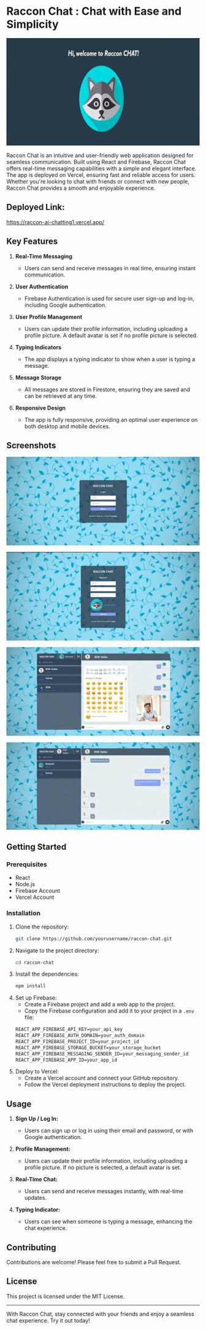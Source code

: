 # Raccon Chat : Chat with Ease and Simplicity
<p align="center">
  <img src="/ss/s7.png" alt="Screenshot" width="650" height="280"/>
</p>
Raccon Chat is an intuitive and user-friendly web application designed for seamless communication. Built using React and Firebase, Raccon Chat offers real-time messaging capabilities with a simple and elegant interface. The app is deployed on Vercel, ensuring fast and reliable access for users. Whether you're looking to chat with friends or connect with new people, Raccon Chat provides a smooth and enjoyable experience.

## Deployed Link:
 https://raccon-ai-chatting1.vercel.app/

## Key Features

1. **Real-Time Messaging**
   - Users can send and receive messages in real time, ensuring instant communication.

2. **User Authentication**
   - Firebase Authentication is used for secure user sign-up and log-in, including Google authentication.

3. **User Profile Management**
   - Users can update their profile information, including uploading a profile picture. A default avatar is set if no profile picture is selected.

4. **Typing Indicators**
   - The app displays a typing indicator to show when a user is typing a message.

5. **Message Storage**
   - All messages are stored in Firestore, ensuring they are saved and can be retrieved at any time.

6. **Responsive Design**
   - The app is fully responsive, providing an optimal user experience on both desktop and mobile devices.

## Screenshots

<p align="center">
  <img src="ss/s6.png" alt="Chat Screenshot 1"/>
</p>
<p align="center">
  <img src="ss/s3.png" alt="Chat Screenshot 2"/>
</p>
<p align="center">
  <img src="ss/s4.png" alt="Chat Screenshot 3"/>
</p>
<p align="center">
  <img src="ss/s5.png" alt="Chat Screenshot 4"/>
</p>

## Getting Started

### Prerequisites
- React
- Node.js
- Firebase Account
- Vercel Account

### Installation

1. Clone the repository:
    ```bash
    git clone https://github.com/yourusername/raccon-chat.git
    ```
2. Navigate to the project directory:
    ```bash
    cd raccon-chat
    ```
3. Install the dependencies:
    ```bash
    npm install
    ```
4. Set up Firebase:
    - Create a Firebase project and add a web app to the project.
    - Copy the Firebase configuration and add it to your project in a `.env` file:
    ```plaintext
    REACT_APP_FIREBASE_API_KEY=your_api_key
    REACT_APP_FIREBASE_AUTH_DOMAIN=your_auth_domain
    REACT_APP_FIREBASE_PROJECT_ID=your_project_id
    REACT_APP_FIREBASE_STORAGE_BUCKET=your_storage_bucket
    REACT_APP_FIREBASE_MESSAGING_SENDER_ID=your_messaging_sender_id
    REACT_APP_FIREBASE_APP_ID=your_app_id
    ```
5. Deploy to Vercel:
    - Create a Vercel account and connect your GitHub repository.
    - Follow the Vercel deployment instructions to deploy the project.

## Usage

1. **Sign Up / Log In:**
   - Users can sign up or log in using their email and password, or with Google authentication.

2. **Profile Management:**
   - Users can update their profile information, including uploading a profile picture. If no picture is selected, a default avatar is set.

3. **Real-Time Chat:**
   - Users can send and receive messages instantly, with real-time updates.

4. **Typing Indicator:**
   - Users can see when someone is typing a message, enhancing the chat experience.

## Contributing

Contributions are welcome! Please feel free to submit a Pull Request.

## License

This project is licensed under the MIT License.

---

With Raccon Chat, stay connected with your friends and enjoy a seamless chat experience. Try it out today!
